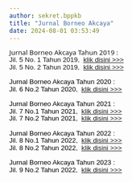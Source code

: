 ```yaml
---
author: sekret.bppkb
title: "Jurnal Borneo Akcaya"
date: 2024-08-01 03:53:49
---
```

<p style="margin: 0cm; line-height: 1.1;"><span style="font-family: 'Segoe UI', sans-serif; font-size: 10pt;"><span style="vertical-align: inherit;"><span style="vertical-align: inherit;">Jurnal Borneo Akcaya Tahun 2019 :</span></span></span></p>

<p style="margin: 0cm; font-variant-ligatures: normal; font-variant-caps: normal; orphans: 2; text-align: start; widows: 2; -webkit-text-stroke-width: 0px; text-decoration-thickness: initial; text-decoration-style: initial; text-decoration-color: initial; word-spacing: 0px; line-height: 1.1;"><span style="font-size: 10pt; font-family: arial, helvetica, sans-serif;"><span style="vertical-align: inherit;"><span style="vertical-align: inherit;">Jil. 5 No. 1 Tahun 2019,&nbsp; </span></span><a href="https://drive.google.com/file/d/1DMNE0ODUjM5nYJX1T-ZK1V08SvvwJEO_/view?usp=sharing"><span style="vertical-align: inherit;"><span style="vertical-align: inherit;">klik disini &gt;&gt;&gt;</span></span></a></span></p>

<p style="margin: 0cm; font-variant-ligatures: normal; font-variant-caps: normal; orphans: 2; text-align: start; widows: 2; -webkit-text-stroke-width: 0px; text-decoration-thickness: initial; text-decoration-style: initial; text-decoration-color: initial; word-spacing: 0px; line-height: 1.1;"><span style="font-size: 10pt; font-family: arial, helvetica, sans-serif;"><span style="vertical-align: inherit;"><span style="vertical-align: inherit;">Jil. 5 No. 2 Tahun 2019,&nbsp; </span></span><a href="https://drive.google.com/file/d/1LKseL0hu8Nqi9HGevqmt05GEiPFbmE4g/view?usp=sharing"><span style="vertical-align: inherit;"><span style="vertical-align: inherit;">klik disini &gt;&gt;&gt;</span></span></a></span></p>

<p style="margin: 0cm; font-variant-ligatures: normal; font-variant-caps: normal; orphans: 2; text-align: start; widows: 2; -webkit-text-stroke-width: 0px; text-decoration-thickness: initial; text-decoration-style: initial; text-decoration-color: initial; word-spacing: 0px; line-height: 1.1;"><span style="font-size: 10pt; font-family: arial, helvetica, sans-serif;">&nbsp;</span></p>

<p style="margin: 0cm; line-height: 1.1;"><span style="font-family: arial, helvetica, sans-serif; color: black; font-size: 10pt;"><span style="vertical-align: inherit;"><span style="vertical-align: inherit;">Jurnal Borneo Akcaya Tahun 2020 :</span></span></span></p>

<p style="margin: 0cm; font-variant-ligatures: normal; font-variant-caps: normal; orphans: 2; text-align: start; widows: 2; -webkit-text-stroke-width: 0px; text-decoration-thickness: initial; text-decoration-style: initial; text-decoration-color: initial; word-spacing: 0px; line-height: 1.1;"><span style="font-family: arial, helvetica, sans-serif; color: black; font-size: 10pt;"><span style="vertical-align: inherit;"><span style="vertical-align: inherit;">Jil. 6 No.2 Tahun 2020,&nbsp; </span></span><a href="https://drive.google.com/file/d/1MQrE28gLsJU3nVn3wZ5PkkTwBKpp63Br/view?usp=sharing"><span style="vertical-align: inherit;"><span style="vertical-align: inherit;">klik disini &gt;&gt;&gt;</span></span></a></span></p>

<p style="margin: 0cm; font-variant-ligatures: normal; font-variant-caps: normal; orphans: 2; text-align: start; widows: 2; -webkit-text-stroke-width: 0px; text-decoration-thickness: initial; text-decoration-style: initial; text-decoration-color: initial; word-spacing: 0px; line-height: 1.1;"><span style="font-size: 10pt; font-family: arial, helvetica, sans-serif;">&nbsp;</span></p>

<p style="margin: 0cm; font-variant-ligatures: normal; font-variant-caps: normal; orphans: 2; text-align: start; widows: 2; -webkit-text-stroke-width: 0px; text-decoration-thickness: initial; text-decoration-style: initial; text-decoration-color: initial; word-spacing: 0px; line-height: 1.1;"><span style="font-family: arial, helvetica, sans-serif; color: black; font-size: 10pt;"><span style="vertical-align: inherit;"><span style="vertical-align: inherit;">Jurnal Borneo Akcaya Tahun 2021 :</span></span></span></p>

<p style="margin: 0cm; font-variant-ligatures: normal; font-variant-caps: normal; orphans: 2; text-align: start; widows: 2; -webkit-text-stroke-width: 0px; text-decoration-thickness: initial; text-decoration-style: initial; text-decoration-color: initial; word-spacing: 0px; line-height: 1.1;"><span style="font-family: arial, helvetica, sans-serif; color: black; font-size: 10pt;"><span style="vertical-align: inherit;"><span style="vertical-align: inherit;">Jil. 7 No.1 Tahun 2021,&nbsp; </span></span><a href="https://drive.google.com/file/d/1VzCm6h0bc06BUhFsoeB8bkZNmwAYKsOg/view?usp=sharing"><span style="vertical-align: inherit;"><span style="vertical-align: inherit;">klik disini &gt;&gt;&gt;</span></span></a></span></p>

<p style="margin: 0cm; font-variant-ligatures: normal; font-variant-caps: normal; orphans: 2; text-align: start; widows: 2; -webkit-text-stroke-width: 0px; text-decoration-thickness: initial; text-decoration-style: initial; text-decoration-color: initial; word-spacing: 0px; line-height: 1.1;"><span style="font-family: arial, helvetica, sans-serif; color: black; font-size: 10pt;"><span style="vertical-align: inherit;"><span style="vertical-align: inherit;">Jil. 7 No.2 Tahun 2021,&nbsp; </span></span><a href="https://drive.google.com/file/d/1GOq2pr5eBnkG2X_pDay8JgNRKudzq613/view?usp=sharing"><span style="vertical-align: inherit;"><span style="vertical-align: inherit;">klik disini &gt;&gt;&gt;</span></span></a></span></p>

<p style="margin: 0cm; font-variant-ligatures: normal; font-variant-caps: normal; orphans: 2; text-align: start; widows: 2; -webkit-text-stroke-width: 0px; text-decoration-thickness: initial; text-decoration-style: initial; text-decoration-color: initial; word-spacing: 0px; line-height: 1.1;"><span style="font-size: 10pt; font-family: arial, helvetica, sans-serif;">&nbsp;</span></p>

<p style="margin: 0cm; font-variant-ligatures: normal; font-variant-caps: normal; orphans: 2; text-align: start; widows: 2; -webkit-text-stroke-width: 0px; text-decoration-thickness: initial; text-decoration-style: initial; text-decoration-color: initial; word-spacing: 0px; line-height: 1.1;"><span style="font-family: arial, helvetica, sans-serif; color: black; font-size: 10pt;"><span style="vertical-align: inherit;"><span style="vertical-align: inherit;">Jurnal Borneo Akcaya Tahun 2022 :</span></span></span></p>

<p style="margin: 0cm; font-variant-ligatures: normal; font-variant-caps: normal; orphans: 2; text-align: start; widows: 2; -webkit-text-stroke-width: 0px; text-decoration-thickness: initial; text-decoration-style: initial; text-decoration-color: initial; word-spacing: 0px; line-height: 1.1;"><span style="font-family: arial, helvetica, sans-serif; color: black; font-size: 10pt;"><span style="vertical-align: inherit;"><span style="vertical-align: inherit;">Jil. 8 No.1 Tahun 2022,&nbsp; </span></span><a href="https://drive.google.com/file/d/1KanOwed1OBe-pAIU4T7E4A4xvnl2wfxf/view?usp=sharing"><span style="vertical-align: inherit;"><span style="vertical-align: inherit;">klik disini &gt;&gt;&gt;</span></span></a></span></p>

<p style="margin: 0cm; font-variant-ligatures: normal; font-variant-caps: normal; orphans: 2; text-align: start; widows: 2; -webkit-text-stroke-width: 0px; text-decoration-thickness: initial; text-decoration-style: initial; text-decoration-color: initial; word-spacing: 0px; line-height: 1.1;"><span style="font-family: arial, helvetica, sans-serif; color: black; font-size: 10pt;"><span style="vertical-align: inherit;"><span style="vertical-align: inherit;">Jil. 8 No.2 Tahun 2022,&nbsp; </span></span><a href="https://drive.google.com/file/d/1qfZypsP04nJH9wCuhzA7Ec7df8ZCTFEb/view?usp=sharing"><span style="vertical-align: inherit;"><span style="vertical-align: inherit;">klik disini &gt;&gt;&gt;</span></span></a></span></p>

<p style="margin: 0cm; font-variant-ligatures: normal; font-variant-caps: normal; orphans: 2; text-align: start; widows: 2; -webkit-text-stroke-width: 0px; text-decoration-thickness: initial; text-decoration-style: initial; text-decoration-color: initial; word-spacing: 0px; line-height: 1.1;"><span style="font-size: 10pt; font-family: arial, helvetica, sans-serif;">&nbsp;</span></p>

<p style="margin: 0cm; font-variant-ligatures: normal; font-variant-caps: normal; orphans: 2; text-align: start; widows: 2; -webkit-text-stroke-width: 0px; text-decoration-thickness: initial; text-decoration-style: initial; text-decoration-color: initial; word-spacing: 0px; line-height: 1.1;"><span style="font-family: arial, helvetica, sans-serif; color: black; font-size: 10pt;"><span style="vertical-align: inherit;"><span style="vertical-align: inherit;">Jurnal Borneo Akcaya Tahun 2023 :</span></span></span></p>

<p style="margin: 0cm; font-variant-ligatures: normal; font-variant-caps: normal; orphans: 2; text-align: start; widows: 2; -webkit-text-stroke-width: 0px; text-decoration-thickness: initial; text-decoration-style: initial; text-decoration-color: initial; word-spacing: 0px; line-height: 1.1;"><span style="font-family: arial, helvetica, sans-serif; color: black; font-size: 10pt;"><span style="vertical-align: inherit;"><span style="vertical-align: inherit;">Jil. 9 No.2 Tahun 2022,&nbsp; </span></span><a href="https://drive.google.com/file/d/1pxQh-OWsvh--VA-kNIf_-jAXjfn1JbSS/view?usp=sharing"><span style="vertical-align: inherit;"><span style="vertical-align: inherit;">klik disini &gt;&gt;&gt;</span></span></a></span></p>
